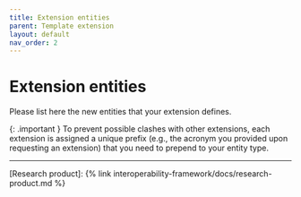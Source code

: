 ```yaml
---
title: Extension entities
parent: Template extension
layout: default
nav_order: 2
---
```


# Extension entities

Please list here the new entities that your extension defines.

{: .important }
To prevent possible clashes with other extensions, each extension is assigned a unique prefix (e.g., the acronym you provided upon requesting an extension) that you need to prepend to your entity type.

----
[Research product]: {% link interoperability-framework/docs/research-product.md %}